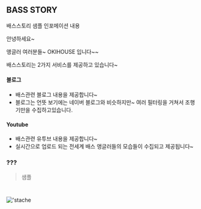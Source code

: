 ## BASS STORY

배스스토리 샘플 인포메이션 내용

안녕하세요~

앵글러 여러분들~  OKIHOUSE 입니다~~ 

배스스토리는 2가지 서비스를 제공하고 있습니다~


#### 블로그
- 배스관련 블로그 내용을 제공합니다~ 
- 블로그는 언뜻 보기에는 네이버 블로그와 비슷하지만~ 여러 필터링을 거쳐서 조행기만을 수집하고있습니다.


#### Youtube
- 배스관련 유투브 내용을 제공합니다~
- 실시간으로 업로드 되는 전세계 배스 앵글러들의 모습들이 수집되고 제공됩니다~

### ???
> 샘플

```bash
  
```

!['stache](http://blogpfthumb.phinf.naver.net/20150508_120/jesuskim16_1431072395098ydVXH_JPEG/profileimage.jpg?type=m2)
